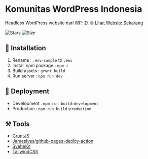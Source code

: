 # Komunitas WordPress Indonesia

Headless WordPress website dari [WP-ID](https://wp-id.org). [🌐 Lihat Website Sekarang](https://agung2001.github.io/wp-id.github.io)

![Stars](https://img.shields.io/github/stars/agung2001/wp-id.github.io?style=social)
![Size](https://img.shields.io/github/repo-size/agung2001/wp-id.github.io)

## 📝 Installation
1. Rename : `.env-sample` to `.env`
2. Install npm package : `npm i`
3. Build assets : `grunt build`
4. Run server : `npm run dev`

## 🚀 Deployment
- Development : `npm run build:development`
- Production : `npm run build:production`

## ⚒️ Tools
- [GruntJS](https://gruntjs.com/)
- [JamesIves/github-pages-deploy-action](https://github.com/JamesIves/github-pages-deploy-action)
- [SvelteKit](https://kit.svelte.dev/)
- [TailwindCSS](https://tailwindcss.com/)
